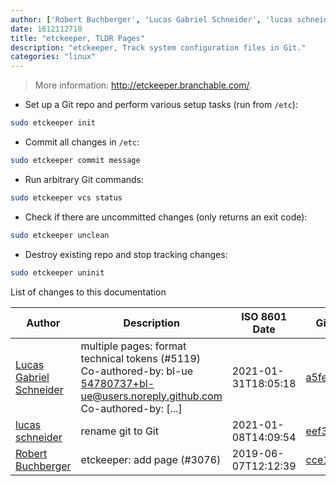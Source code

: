 ```yaml
---
author: ['Robert Buchberger', 'Lucas Gabriel Schneider', 'lucas schneider']
date: 1612112718
title: "etckeeper, TLDR Pages"
description: "etckeeper, Track system configuration files in Git."
categories: "linux"
---
```

> More information: <http://etckeeper.branchable.com/>.

- Set up a Git repo and perform various setup tasks (run from `/etc`):

```bash
sudo etckeeper init
```

- Commit all changes in `/etc`:

```bash
sudo etckeeper commit message
```

- Run arbitrary Git commands:

```bash
sudo etckeeper vcs status
```

- Check if there are uncommitted changes (only returns an exit code):

```bash
sudo etckeeper unclean
```

- Destroy existing repo and stop tracking changes:

```bash
sudo etckeeper uninit
```
List of changes to this documentation


Author | Description | ISO 8601 Date | GitHub link
------|-----|-----|-----
[Lucas Gabriel Schneider](mailto:casdpa@gmail.com) | multiple pages: format technical tokens (#5119) Co-authored-by: bl-ue <54780737+bl-ue@users.noreply.github.com> Co-authored-by: [...] | 2021-01-31T18:05:18 | [a5fe31bc47ae](https://github.com/tldr-pages/tldr/commit/a5fe31bc47aece3efa5e66b52b3cf384f27d5d72)
[lucas schneider](mailto:casdpa@gmail.com) | rename git to Git | 2021-01-08T14:09:54 | [eef3712fc3a6](https://github.com/tldr-pages/tldr/commit/eef3712fc3a6a3774384b2e4ed934583c8349d75)
[Robert Buchberger](mailto:robert@buchberger.cc) | etckeeper: add page (#3076) | 2019-06-07T12:12:39 | [cce15d0b1a38](https://github.com/tldr-pages/tldr/commit/cce15d0b1a38f22c477fe42e745a356441afbba5)

